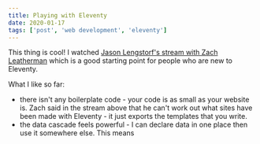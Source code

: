 ```yaml
---
title: Playing with Eleventy
date: 2020-01-17
tags: ['post', 'web development', 'eleventy']
---
```


This thing is cool! I watched [Jason Lengstorf's stream with Zach Leatherman](https://www.youtube.com/watch?v=j8mJrhhdHWc) which is a good starting point for people who are new to Eleventy.

What I like so far:

- there isn't any boilerplate code - your code is as small as your website is. Zach said in the stream above that he can't work out what sites have been made with Eleventy - it just exports the templates that you write.
- the data cascade feels powerful - I can declare data in one place then use it somewhere else. This means
